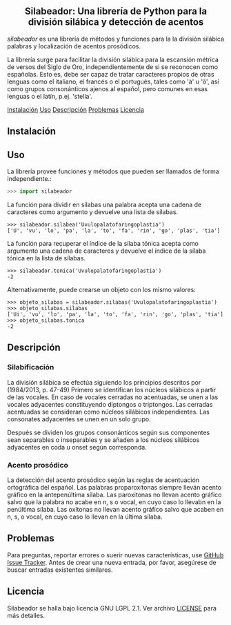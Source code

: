 <h2 align="center">Silabeador: Una librería de Python para la división silábica y detección de acentos</h2>

*silabeador* es una librería de métodos y funciones para la la división silábica palabras y localización de acentos prosódicos.

La librería surge para facilitar la división silábica para la escansión métrica de versos del Siglo de Oro, independientemente de si se reconocen como españolas. Esto es, debe ser capaz de tratar caracteres propios de otras lenguas como el italiano, el francés o el portugués, tales como 'à' u 'õ', así como grupos consonánticos ajenos al español, pero comunes en esas lenguas o el latín, p.ej. 'stella'.   


[Instalación](#Instalación)
[Uso](#Uso)
[Descripción](#Descripción)
[Problemas](#Problemas)
[Licencia](#Licencia)

## Instalación

## Uso

La librería provee funciones y métodos que pueden ser llamados de forma independiente.:

```python
>>> import silabeador
```

La función para dividir en sílabas una palabra acepta una cadena de caracteres como argumento y devuelve una lista de sílabas.
```
>>> silabeador.silabea('Uvulopalatofaringoplastia')
['U', 'vu', 'lo', 'pa', 'la', 'to', 'fa', 'rin', 'go', 'plas', 'tia']
```

La función para recuperar el índice de la sílaba tónica acepta como argumento una cadena de caracteres y devuelve el índice de la sílaba tónica en la lista de sílabas.

```
>>> silabeador.tonica('Uvulopalatofaringoplastia')
-2
```

Alternativamente, puede crearse un objeto con los mismo valores:

```
>>> objeto_silabas = silabeador.silabas('Uvulopalatofaringoplastia')
>>> objeto_silabas.silabas
['Ui', 'vu', 'lo', 'pa', 'la', 'to', 'fa', 'rin', 'go', 'plas', 'tia']
>>> objeto_silabas.tonica
-2
``` 

## Descripción

### Silabificación

La división silábica se efectúa siguiendo los principios descritos por (1984/2013, p. 47-49)
Primero se identifican los núcleos silábicos a partir de las vocales. En caso de vocales cerradas no acentuadas, se unen a las vocales adyacentes constituyendo diptongos o triptongos. Las cerradas acentuadas se consideran como núcleos silábicos independientes. Las consonates adyacentes se unen en un solo grupo.

Después se dividen los grupos consonánticos según sus componentes sean separables o inseparables y se añaden a los núcleos silábicos adyacentes  en coda u onset según corresponda.



### Acento prosódico
La detección del acento prosódico según las reglas de acentuación ortográfica del español. Las palabras proparoxítonas siempre lleván acento gráfico en la antepenúltima sílaba. Las paroxitonas no llevan acento gráfico salvo que la palabra no acabe en n, s o vocal, en cuyo caso lo llevabn en la penúltima sílaba. Las oxítonas no llevan acento gráfico salvo que acaben en n, s, o vocal, en cuyo caso lo llevan en la última sílaba.

## Problemas

Para preguntas, reportar errores o suerir nuevas características, use  [GitHub Issue Tracker](https://github.com/fsanzl/silabeador/issues). Antes de crear una nueva entrada, por favor, asegúrese de buscar entradas existentes similares.


## Licencia

Silabeador se halla bajo licencia GNU LGPL 2.1. Ver archivo [LICENSE](https://github.com/fsanzl/silabeador/LICENSE) para más detalles.
